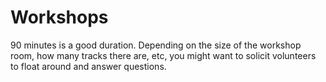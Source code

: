 # Workshops

90 minutes is a good duration.
Depending on the size of the workshop room,
how many tracks there are,
etc,
you might want to solicit volunteers to float around and answer questions.
